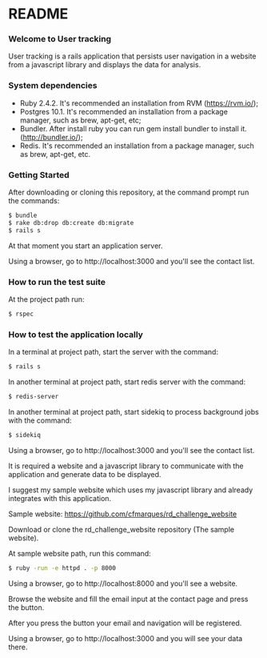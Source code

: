 # README

### Welcome to User tracking
User tracking is a rails application that persists user navigation in a website from a javascript library and displays the data for analysis.

### System dependencies
- Ruby 2.4.2. It's recommended an installation from RVM (https://rvm.io/);
- Postgres 10.1. It's recommended an installation from a package manager, such as brew, apt-get, etc;
- Bundler. After install ruby you can run gem install bundler to install it. (http://bundler.io/);
- Redis. It's recommended an installation from a package manager, such as brew, apt-get, etc.

### Getting Started
After downloading or cloning this repository, at the command prompt run the commands:
```bash
$ bundle
$ rake db:drop db:create db:migrate
$ rails s
```

At that moment you start an application server.

Using a browser, go to http://localhost:3000 and you'll see the contact list.

### How to run the test suite
At the project path run:
```bash
$ rspec
```

### How to test the application locally
In a terminal at project path, start the server with the command:
```bash
$ rails s
```

In another terminal at project path, start redis server with the command:
```bash
$ redis-server
```

In another terminal at project path, start sidekiq to process background jobs with the command:
```bash
$ sidekiq
```

Using a browser, go to http://localhost:3000 and you'll see the contact list.

It is required a website and a javascript library to communicate with the application and generate data to be displayed.

I suggest my sample website which uses my javascript library and already integrates with this application.

Sample website: https://github.com/cfmarques/rd_challenge_website

Download or clone the rd_challenge_website repository (The sample website).

At sample website path, run this command:
```bash
$ ruby -run -e httpd . -p 8000
```

Using a browser, go to http://localhost:8000 and you'll see a website.

Browse the website and fill the email input at the contact page and press the button.

After you press the button your email and navigation will be registered.

Using a browser, go to http://localhost:3000 and you will see your data there.
